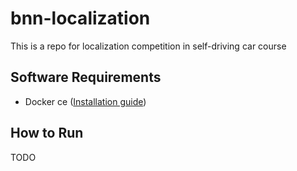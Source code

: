 # bnn-localization

This is a repo for localization competition in self-driving car course

## Software Requirements
- Docker ce ([Installation guide](https://docs.docker.com/engine/install/ubuntu/))

## How to Run
TODO